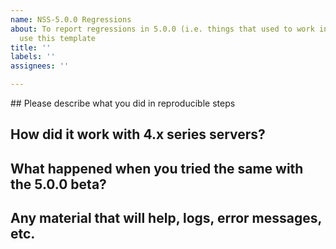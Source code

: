 ```yaml
---
name: NSS-5.0.0 Regressions
about: To report regressions in 5.0.0 (i.e. things that used to work in earlier releases),
  use this template
title: ''
labels: ''
assignees: ''

---
```


## Please describe what you did in reproducible steps


## How did it work with 4.x series servers?


## What happened when you tried the same with the 5.0.0 beta?


## Any material that will help, logs, error messages, etc.
